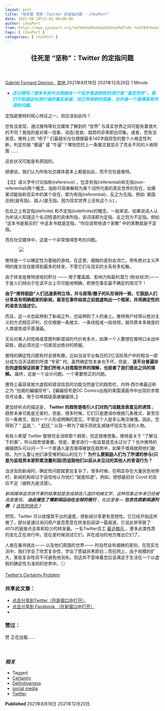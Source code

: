 ```yaml
---
layout: post
title: "往死里 坚称：Twitter 的定指问题 - iYouPort"
date: 2021-08-18T13:01:00+00:00
author: iYouPort
from: https://www.iyouport.org/%e5%be%80%e6%ad%bb%e9%87%8c-%e5%9d%9a%e7%a7%b0%ef%bc%9atwitter-%e7%9a%84%e5%ae%9a%e6%8c%87%e9%97%ae%e9%a2%98/
tags: [ iYouPort ]
categories: [ iYouPort ]
---
```


<article class="post-16949 post type-post status-publish format-standard has-post-thumbnail hentry category-opinion category-uncategorized tag-certainty tag-definitiveness tag-social-media tag-twitter" id="post-16949">
 <header class="entry-header">
  <h1 class="entry-title">
   往死里 “坚称”：Twitter 的定指问题
  </h1>
 </header>
 <div class="entry-meta">
  <span class="byline">
   <a href="https://www.iyouport.org/author/gabrielfornard/" rel="author" title="文章作者 Gabriel Fornard">
    Gabriel Fornard
   </a>
  </span>
  <span class="cat-links">
   <a href="https://www.iyouport.org/category/opinion/" rel="category tag">
    Opinion
   </a>
   ,
   <a href="https://www.iyouport.org/category/uncategorized/" rel="category tag">
    其他
   </a>
  </span>
  <span class="published-on">
   <time class="entry-date published" datetime="2021-08-18T21:01:00+08:00">
    2021年8月18日
   </time>
   <time class="updated" datetime="2021-12-20T00:56:29+08:00">
    2021年12月20日
   </time>
  </span>
  <span class="word-count">
   1 Minute
  </span>
 </div>
 <div class="entry-content">
  <ul>
   <li class="graf graf--p">
    <span style="color: #00ccff;">
     <em>
      <strong>
       还记得吗？很多年前中文网络有一个似乎是讽刺性的流行语 “鉴定完毕”。我们不知道这句流行语的真实来源，但它所讽刺的现象，也许是一个值得思考的深刻问题。
      </strong>
     </em>
    </span>
   </li>
  </ul>
  <p class="graf graf--p">
   定指是推特的核心特征之一。但应该如此吗？
  </p>
  <p class="graf graf--p">
   您有没发现，通过推特等社交媒体了解到的 “世界” 与真实世界之间可能有着很大的不同？我指的是对某一现象、动态/变故、趋势的非黑即白印象。或者，您有没发现，推特上的 “喷子” 们最擅长仅仅根据最多140字就将您的整个人格定性判断，判定你是 “傻逼” 或 “牛逼”？哪怕您的上一条推文就显示了完全不同的人格侧面 ……
  </p>
  <p class="graf graf--p">
   这些状况可能是有原因的。
  </p>
  <p class="graf graf--p">
   顺便说，我们认为所有社交媒体基本上都是如此，而不仅仅是推特。
  </p>
  <p class="graf graf--p">
   【注】语义学中讨论指称(reference) ，包含有指(referential)和无指(non-referential)两个概念，指称可简单解释为某个词所代表的真实世界的存在，如果某词能指称现实中的某个存在，即为有指(referential)，反之为无指。例如: 美国总统(是有指)、超人(是无指，因为现实世界上没有这个人) 。
  </p>
  <p class="graf graf--p">
   在此之上有定指(definite) 和不定指(indefinite)的概念。一般来说，如果说话人认为听话人知道这个名词短语的具体所指，该词语即为定指，反之则为不定指。例如 “这本书是我买的” 中这本书就是定指，“你应该帮他请个家教” 中的家教就是不定指。
  </p>
  <p class="graf graf--p">
   而在社交媒体中，这是一个非常值得思考的问题。
  </p>
  <figure class="graf graf--figure">
   <img class="graf-image aligncenter jetpack-lazy-image" data-height="971" data-image-id="0*z1LjZKz6EyqjrbZI" data-lazy-src="https://cdn-images-1.medium.com/max/1067/0*z1LjZKz6EyqjrbZI?is-pending-load=1" data-width="1456" src="https://cdn-images-1.medium.com/max/1067/0*z1LjZKz6EyqjrbZI" srcset="data:image/gif;base64,R0lGODlhAQABAIAAAAAAAP///yH5BAEAAAAALAAAAAABAAEAAAIBRAA7"/>
   <noscript>
    <img class="graf-image aligncenter" data-height="971" data-image-id="0*z1LjZKz6EyqjrbZI" data-width="1456" src="https://cdn-images-1.medium.com/max/1067/0*z1LjZKz6EyqjrbZI"/>
   </noscript>
  </figure>
  <p class="graf graf--p">
   推特是一个以确定性为基础的游戏，在这里，细微的差别会消亡。带有绝对主义声明的推文往往能得到最多的转发，不管它们与现实的关系有多松散。
  </p>
  <p class="graf graf--p">
   由于转发是推特游戏的积分  — — 用于覆盖面、影响力和盈利潜力 (粉丝经济) — — 于是人们倾向于在该平台上尽可能地明确，即使在事实最不确定的情况下！
  </p>
  <p class="graf graf--p">
   <strong class="markup--strong markup--p-strong">
    由于*推特鼓励*人们迅速表明立场，并与部落/圈子的队形保持一致，它鼓励人们分享具有明确框架的新闻，甚至在事件结束之前就虚构出一个框架，并用确定性的的语言去描述它。
   </strong>
  </p>
  <p class="graf graf--p">
   而且，这一点也延伸到了新闻之外，也延伸到了人的身上。推特用户经常以绝对主义的方式相互评判，仅仅根据一条推文、一条线程或一段视频，就将原本多维度的人类提炼成平面漫画。
  </p>
  <p class="graf graf--p">
   无论对某人的性格或意图判断错误的代价有多大，如果一个人要想在推特口水战中获胜，就必须对这一切表现出绝对的把握。
  </p>
  <p class="graf graf--p">
   推特的确定性问题有时会很有趣，比如当该平台每日的2亿活跃用户中的相当一部分成为当天话题的所谓 “专家” 时。虽然确定性本身也不坏，但是，
   <strong class="markup--strong markup--p-strong">
    该平台普遍存在的虚假保证损害了我们所有人对周围世界的理解，也损害了我们彼此之间的理解。
   </strong>
   最终，这是一个设计问题。一个需要修正的问题。
  </p>
  <p class="graf graf--p">
   推特上最容易放大虚假和错误信息的功能当然是它的趋势栏，内特·西尔弗最近称之为 “白痴的蝙蝠信号”。【蝙蝠信号是DC Comics出版的美国漫画书中出现的求救信号设备，用于召唤超级英雄蝙蝠侠。】
  </p>
  <p class="graf graf--p">
   更加好听点的描述是，
   <strong class="markup--strong markup--p-strong">
    Twitter 的趋势是吸引人们对热门话题发表意见的诱饵
   </strong>
   。趋势本身可能是无害的，但是，很多时候，它们只是邀请你根据几条推文、甚至仅仅一条推文，就对一个人形成明确的意见，不管这个人是多么晦涩难懂。因此，您得到了 “
   <a class="markup--anchor markup--p-anchor" data-href="https://reason.com/2021/02/16/bean-dad-child-services-john-roderick-can-opener/#:~:text=Last%20month%2C%20musician%20John%20Roderick,Bean%20Dead%20was%20canceled." href="https://reason.com/2021/02/16/bean-dad-child-services-john-roderick-can-opener/#:~:text=Last%20month%2C%20musician%20John%20Roderick,Bean%20Dead%20was%20canceled." rel="noopener" target="_blank">
    豆爸
   </a>
   ”、“
   <a class="markup--anchor markup--p-anchor" data-href="https://www.vulture.com/2021/03/who-is-jensen-karp-the-shrimp-cinnamon-toast-guy.html" href="https://www.vulture.com/2021/03/who-is-jensen-karp-the-shrimp-cinnamon-toast-guy.html" rel="noopener" target="_blank">
    虾仔
   </a>
   ” 以及一群为了娱乐而扰乱或破坏现实生活的人物。
  </p>
  <p class="graf graf--p">
   有些人希望 Twitter 能够完全消除那个趋势，但这很难想象。推特是关于 “了解当下的事”，所以趋势很重要。但是，要求进行一些监督是否太过分了？也许推特的编辑团队可以问一下一个普通人是否值得被放在趋势中，如果不值得就把他们删除。为什么要让他们承受堆积如山的压力？
   <strong class="markup--strong markup--p-strong">
    为什么要鼓励人们为了所谓的参与(只是为监视资本家积累流量利润)而诋毁他们以前从未见过的其他人的言语行为？
   </strong>
  </p>
  <p class="graf graf--p">
   当涉及到新闻时，确定性问题就更加复杂了。很多时候，在明显存在大量灰色地带时，新闻机构却过于自信地认为他们 “就是知道”。例如，想想最初对 Covid 的反应不足（被称为是流感）。
  </p>
  <p class="graf graf--p">
   <em class="markup--em markup--p-em">
    新闻媒体追求快节奏的结果就是变成胡说八道的地摊文学，这种现象近年来已经被高度重视，
   </em>
   <strong class="markup--strong markup--p-strong">
    <em class="markup--em markup--p-em">
     由此催生了慢新闻运动在全球的推行
    </em>
   </strong>
   <em class="markup--em markup--p-em">
    ，在这里看 —
   </em>
   <strong class="markup--strong markup--p-strong">
    <em class="markup--em markup--p-em">
     包含优质新闻源列表
    </em>
   </strong>
   <em class="markup--em markup--p-em">
    《
   </em>
   <a class="markup--anchor markup--p-anchor" data-href="https://iyouport.substack.com/p/117" href="https://iyouport.substack.com/p/117" rel="noopener" target="_blank">
    <em class="markup--em markup--p-em">
     该死的快讯
    </em>
   </a>
   <em class="markup--em markup--p-em">
    》
   </em>
  </p>
  <p class="graf graf--p">
   然而，Twitter 可以放慢其平台的速度，使新闻分享更有思想性。它已经开始这样做了，部分是通过询问用户是否愿意在转发前阅读一篇报道，它说此举导致了40%的链接点击率和较少的转发量。一名Twitter员工
   <a class="markup--anchor markup--p-anchor" data-href="https://twitter.com/a_dsgnr/status/1400252990158643200" href="https://twitter.com/a_dsgnr/status/1400252990158643200" rel="noopener" target="_blank">
    最近暗示
   </a>
   ，更多此类性质的变化正在进行中。现在是时候测试它们，并在成功的地方推出它们了。
  </p>
  <p class="graf graf--p">
   人类在看待彼此 — — 以及他们周围的世界 — — 时自然会有细微的差别。在现实生活中，我们学会了欣赏复杂性，学会了质疑非黑即白；而在网上，由于规模的扩大，某些复杂性将不可避免地消失。但这并不意味着您应该满足于生活在一个以虚假的确定性为准则的世界中。⚪️
  </p>
  <p class="graf graf--p">
   <a class="markup--anchor markup--p-anchor" data-href="https://onezero.medium.com/twitters-certainty-problem-8107be06bc10" href="https://onezero.medium.com/twitters-certainty-problem-8107be06bc10" rel="noopener" target="_blank">
    Twitter’s Certainty Problem
   </a>
  </p>
  <div id="atatags-1611829871-61bfe03083791">
  </div>
  <div class="sharedaddy sd-sharing-enabled">
   <div class="robots-nocontent sd-block sd-social sd-social-icon sd-sharing">
    <h3 class="sd-title">
     共享此文章：
    </h3>
    <div class="sd-content">
     <ul>
      <li class="share-twitter">
       <a class="share-twitter sd-button share-icon no-text" data-shared="sharing-twitter-16949" href="https://www.iyouport.org/%e5%be%80%e6%ad%bb%e9%87%8c-%e5%9d%9a%e7%a7%b0%ef%bc%9atwitter-%e7%9a%84%e5%ae%9a%e6%8c%87%e9%97%ae%e9%a2%98/?share=twitter" rel="nofollow noopener noreferrer" target="_blank" title="点击分享到Twitter">
        <span>
        </span>
        <span class="sharing-screen-reader-text">
         点击分享到Twitter（在新窗口中打开）
        </span>
       </a>
      </li>
      <li class="share-facebook">
       <a class="share-facebook sd-button share-icon no-text" data-shared="sharing-facebook-16949" href="https://www.iyouport.org/%e5%be%80%e6%ad%bb%e9%87%8c-%e5%9d%9a%e7%a7%b0%ef%bc%9atwitter-%e7%9a%84%e5%ae%9a%e6%8c%87%e9%97%ae%e9%a2%98/?share=facebook" rel="nofollow noopener noreferrer" target="_blank" title="点击分享到 Facebook ">
        <span>
        </span>
        <span class="sharing-screen-reader-text">
         点击分享到 Facebook （在新窗口中打开）
        </span>
       </a>
      </li>
      <li class="share-end">
      </li>
     </ul>
    </div>
   </div>
  </div>
  <div class="sharedaddy sd-block sd-like jetpack-likes-widget-wrapper jetpack-likes-widget-unloaded" data-name="like-post-frame-161182987-16949-61bfe03083ce0" data-src="https://widgets.wp.com/likes/#blog_id=161182987&amp;post_id=16949&amp;origin=www.iyouport.org&amp;obj_id=161182987-16949-61bfe03083ce0" data-title="点赞或转载" id="like-post-wrapper-161182987-16949-61bfe03083ce0">
   <h3 class="sd-title">
    赞过：
   </h3>
   <div class="likes-widget-placeholder post-likes-widget-placeholder" style="height: 55px;">
    <span class="button">
     <span>
      赞
     </span>
    </span>
    <span class="loading">
     正在加载……
    </span>
   </div>
   <span class="sd-text-color">
   </span>
   <a class="sd-link-color">
   </a>
  </div>
  <div class="jp-relatedposts" id="jp-relatedposts">
   <h3 class="jp-relatedposts-headline">
    <em>
     相关
    </em>
   </h3>
  </div>
 </div>
 <div class="entry-footer">
  <ul class="post-tags light-text">
   <li>
    Tagged
   </li>
   <li>
    <a href="https://www.iyouport.org/tag/certainty/" rel="tag">
     Certainty
    </a>
   </li>
   <li>
    <a href="https://www.iyouport.org/tag/definitiveness/" rel="tag">
     Definitiveness
    </a>
   </li>
   <li>
    <a href="https://www.iyouport.org/tag/social-media/" rel="tag">
     social media
    </a>
   </li>
   <li>
    <a href="https://www.iyouport.org/tag/twitter/" rel="tag">
     Twitter
    </a>
   </li>
  </ul>
 </div>
 <div class="entry-author-wrapper">
  <div class="site-posted-on">
   <strong>
    Published
   </strong>
   <time class="entry-date published" datetime="2021-08-18T21:01:00+08:00">
    2021年8月18日
   </time>
   <time class="updated" datetime="2021-12-20T00:56:29+08:00">
    2021年12月20日
   </time>
  </div>
 </div>
</article>

